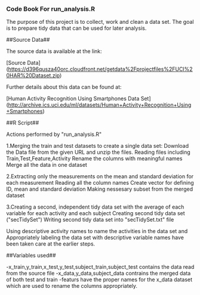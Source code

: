 ### Code Book For run_analysis.R

The purpose of this project is to collect, work and clean a data set. The goal is to prepare tidy data that can be used for later analysis.

##Source Data##

The source data is available at the link:

[Source Data] (https://d396qusza40orc.cloudfront.net/getdata%2Fprojectfiles%2FUCI%20HAR%20Dataset.zip)

Further details about this data can be found at:

[Human Activity Recognition Using Smartphones Data Set] (http://archive.ics.uci.edu/ml/datasets/Human+Activity+Recognition+Using+Smartphones)

##R Script##

Actions performed by "run_analysis.R" 


1.Merging the train and test datasets to create a single data set:
	Download the Data file from the given URL and unzip the files.
	Reading files including Train,Test,Feature,Activity
	Rename the columns with meaningful names
	Merge all the data in one dataset

2.Extracting only the measurements on the mean and standard deviation for each measurement
	Reading all the column names
	Create vector for defining ID, mean and standard deviation
	Making nessesary subset from the merged dataset

3.Creating a second, independent tidy data set with the average of each variable for each activity and each subject
	Creating second tidy data set ("secTidySet")
	Writing second tidy data set into "secTidySet.txt" file


Using descriptive activity names to name the activities in the data set and Appropriately labeling the data set with descriptive variable names have been taken care
at the earlier steps.

##Variables used##

-x_train,y_train,x_test,y_test,subject_train,subject_test contains the data read from the source file
-x_data,y_data,subject_data contrains the merged data of both test and train
-featurs have the proper names for the x_data dataset which are used to rename the columns appropriately.

